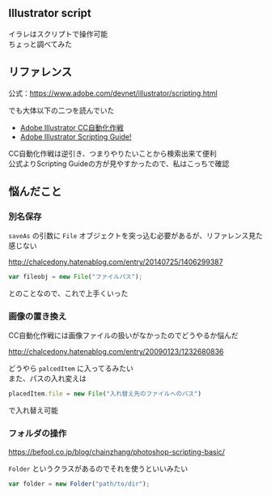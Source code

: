 Illustrator script
---

イラレはスクリプトで操作可能  
ちょっと調べてみた

## リファレンス

公式：https://www.adobe.com/devnet/illustrator/scripting.html

でも大体以下の二つを読んでいた

- [Adobe Illustrator CC自動化作戦](http://www.openspc2.org/book/IllustratorCC/)
- [Adobe Illustrator Scripting Guide!](https://illustrator-scripting-guide.readthedocs.io/)

CC自動化作戦は逆引き、つまりやりたいことから検索出来て便利  
公式よりScripting Guideの方が見やすかったので、私はこっちで確認

## 悩んだこと

### 別名保存

`saveAs` の引数に `File` オブジェクトを突っ込む必要があるが、リファレンス見た感じない

http://chalcedony.hatenablog.com/entry/20140725/1406299387

```js
var fileobj = new File("ファイルパス");
```

とのことなので、これで上手くいった

### 画像の置き換え

CC自動化作戦には画像ファイルの扱いがなかったのでどうやるか悩んだ

http://chalcedony.hatenablog.com/entry/20090123/1232680836

どうやら `palcedItem` に入ってるみたい  
また、パスの入れ変えは


```js
placedItem.file = new File("入れ替え先のファイルへのパス")
```

で入れ替え可能

### フォルダの操作

https://befool.co.jp/blog/chainzhang/photoshop-scripting-basic/

`Folder` というクラスがあるのでそれを使うといいみたい

```js
var folder = new Folder("path/to/dir");
```
